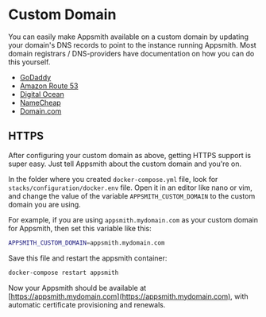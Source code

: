# Custom Domain

You can easily make Appsmith available on a custom domain by updating your domain's DNS records to point to the instance running Appsmith. Most domain registrars / DNS-providers have documentation on how you can do this yourself.

* [GoDaddy](https://in.godaddy.com/help/create-a-subdomain-4080)
* [Amazon Route 53](https://aws.amazon.com/premiumsupport/knowledge-center/create-subdomain-route-53/)
* [Digital Ocean](https://www.digitalocean.com/docs/networking/dns/how-to/add-subdomain/)
* [NameCheap](https://www.namecheap.com/support/knowledgebase/article.aspx/9776/2237/how-to-create-a-subdomain-for-my-domain)
* [Domain.com](https://www.domain.com/help/article/domain-management-how-to-update-subdomains)

## HTTPS

After configuring your custom domain as above, getting HTTPS support is super easy. Just tell Appsmith about the custom domain and you're on.

In the folder where you created `docker-compose.yml` file, look for `stacks/configuration/docker.env` file. Open it in an editor like nano or vim, and change the value of the variable `APPSMITH_CUSTOM_DOMAIN` to the custom domain you are using.

For example, if you are using `appsmith.mydomain.com` as your custom domain for Appsmith, then set this variable like this:

```bash
APPSMITH_CUSTOM_DOMAIN=appsmith.mydomain.com
```

Save this file and restart the appsmith container:

```bash
docker-compose restart appsmith
```

Now your Appsmith should be available at [https://appsmith.mydomain.com](https://appsmith.mydomain.com), with automatic certificate provisioning and renewals.

